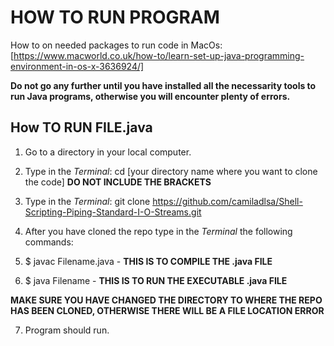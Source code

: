 # HOW TO RUN PROGRAM

How to on needed packages to run code in MacOs: [https://www.macworld.co.uk/how-to/learn-set-up-java-programming-environment-in-os-x-3636924/]

**Do not go any further until you have installed all the necessarity tools to run Java programs, otherwise you will encounter plenty of errors.**

## How TO RUN FILE.java 

1. Go to a directory in your local computer. 

2. Type in the _Terminal_: cd [your directory name where you want to clone the code] **DO NOT INCLUDE THE BRACKETS**

3. Type in the _Terminal_: git clone https://github.com/camiladlsa/Shell-Scripting-Piping-Standard-I-O-Streams.git 

4. After you have cloned the repo type in the _Terminal_ the following commands:

5. $ javac Filename.java - **THIS IS TO COMPILE THE .java FILE**

6. $ java Filename - **THIS IS TO RUN THE EXECUTABLE .java FILE**

**MAKE SURE YOU HAVE CHANGED THE DIRECTORY TO WHERE THE REPO HAS BEEN CLONED, OTHERWISE THERE WILL BE A FILE LOCATION ERROR**

7. Program should run. 